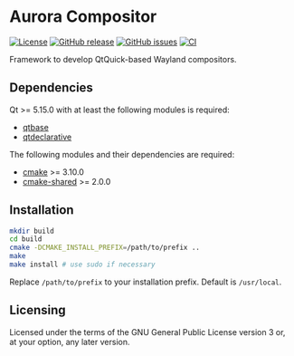 Aurora Compositor
=================

[![License](https://img.shields.io/badge/license-GPLv3.0-blue.svg)](https://www.gnu.org/licenses/gpl-3.0.html)
[![GitHub release](https://img.shields.io/github/release/lirios/aurora-compositor.svg)](https://github.com/lirios/aurora-compositor)
[![GitHub issues](https://img.shields.io/github/issues/lirios/aurora-compositor.svg)](https://github.com/lirios/aurora-compositor/issues)
[![CI](https://github.com/lirios/aurora-compositor/workflows/CI/badge.svg?branch=develop)](https://github.com/lirios/aurora-compositor/actions?query=workflow%3ACI)

Framework to develop QtQuick-based Wayland compositors.

## Dependencies

Qt >= 5.15.0 with at least the following modules is required:

 * [qtbase](http://code.qt.io/cgit/qt/qtbase.git)
 * [qtdeclarative](http://code.qt.io/cgit/qt/qtdeclarative.git)

The following modules and their dependencies are required:

 * [cmake](https://gitlab.kitware.com/cmake/cmake) >= 3.10.0
 * [cmake-shared](https://github.com/lirios/cmake-shared.git) >= 2.0.0

## Installation

```sh
mkdir build
cd build
cmake -DCMAKE_INSTALL_PREFIX=/path/to/prefix ..
make
make install # use sudo if necessary
```

Replace `/path/to/prefix` to your installation prefix.
Default is `/usr/local`.

## Licensing

Licensed under the terms of the GNU General Public License version 3 or,
at your option, any later version.

